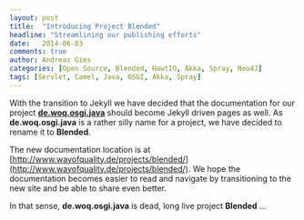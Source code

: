 ```yaml
---
layout: post
title:  "Introducing Project Blended"
headline: "Streamlining our publishing efforts"
date:   2014-06-03
comments: true
author: Andreas Gies
categories: [Open Source, Blended, HawtIO, Akka, Spray, Neo4J]
tags: [Servlet, Camel, Java, OSGI, Akka, Spray]
---
```

With the transition to Jekyll we have decided that the documentation for our project **[de.woq.osgi.java](https://github.com/woq-blended/blended)** should become Jekyll driven pages as well. As **de.woq.osgi.java** is a rather silly name for a project, we have decided to rename it to **Blended**.

The new documentation location is at [http://www.wayofquality.de/projects/blended/](http://www.wayofquality.de/projects/blended/). We hope the documentation becomes easier to read and navigate by transitioning to the new site and be able to share even better.

In that sense, **de.woq.osgi.java** is dead, long live project **Blended** ...
